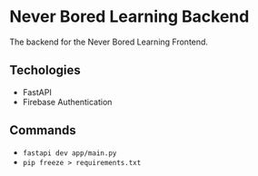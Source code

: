 # Never Bored Learning Backend

The backend for the Never Bored Learning Frontend.

## Techologies

- FastAPI
- Firebase Authentication

## Commands

- `fastapi dev app/main.py`
- `pip freeze > requirements.txt`